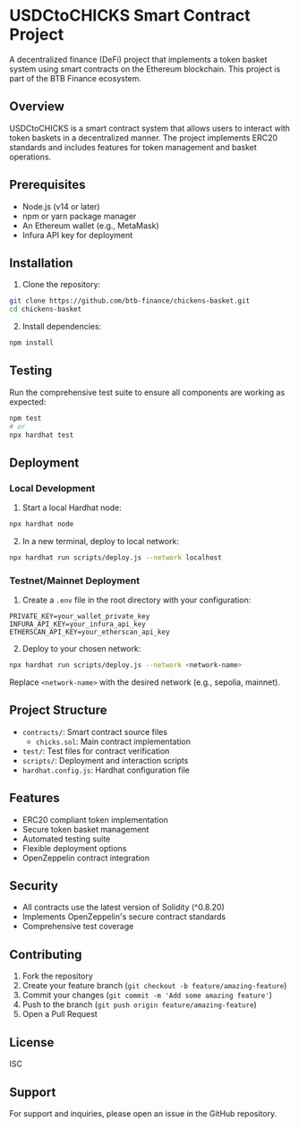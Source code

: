 # USDCtoCHICKS Smart Contract Project

A decentralized finance (DeFi) project that implements a token basket system using smart contracts on the Ethereum blockchain. This project is part of the BTB Finance ecosystem.

## Overview

USDCtoCHICKS is a smart contract system that allows users to interact with token baskets in a decentralized manner. The project implements ERC20 standards and includes features for token management and basket operations.

## Prerequisites

- Node.js (v14 or later)
- npm or yarn package manager
- An Ethereum wallet (e.g., MetaMask)
- Infura API key for deployment

## Installation

1. Clone the repository:
```bash
git clone https://github.com/btb-finance/chickens-basket.git
cd chickens-basket
```

2. Install dependencies:
```bash
npm install
```

## Testing

Run the comprehensive test suite to ensure all components are working as expected:

```bash
npm test
# or
npx hardhat test
```

## Deployment

### Local Development

1. Start a local Hardhat node:
```bash
npx hardhat node
```

2. In a new terminal, deploy to local network:
```bash
npx hardhat run scripts/deploy.js --network localhost
```

### Testnet/Mainnet Deployment

1. Create a `.env` file in the root directory with your configuration:
```env
PRIVATE_KEY=your_wallet_private_key
INFURA_API_KEY=your_infura_api_key
ETHERSCAN_API_KEY=your_etherscan_api_key
```

2. Deploy to your chosen network:
```bash
npx hardhat run scripts/deploy.js --network <network-name>
```
Replace `<network-name>` with the desired network (e.g., sepolia, mainnet).

## Project Structure

- `contracts/`: Smart contract source files
  - `chicks.sol`: Main contract implementation
- `test/`: Test files for contract verification
- `scripts/`: Deployment and interaction scripts
- `hardhat.config.js`: Hardhat configuration file

## Features

- ERC20 compliant token implementation
- Secure token basket management
- Automated testing suite
- Flexible deployment options
- OpenZeppelin contract integration

## Security

- All contracts use the latest version of Solidity (^0.8.20)
- Implements OpenZeppelin's secure contract standards
- Comprehensive test coverage

## Contributing

1. Fork the repository
2. Create your feature branch (`git checkout -b feature/amazing-feature`)
3. Commit your changes (`git commit -m 'Add some amazing feature'`)
4. Push to the branch (`git push origin feature/amazing-feature`)
5. Open a Pull Request

## License

ISC

## Support

For support and inquiries, please open an issue in the GitHub repository.